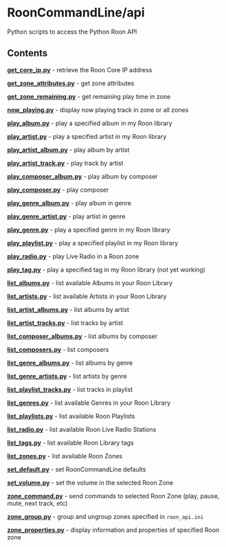 # RoonCommandLine/api

Python scripts to access the Python Roon API

## Contents

[**get_core_ip.py**](get_core_ip.py) - retrieve the Roon Core IP address

[**get_zone_attributes.py**](get_zone_attributes.py) - get zone attributes

[**get_zone_remaining.py**](get_zone_remaining.py) - get remaining play time in zone

[**now_playing.py**](now_playing.py) - display now playing track in zone or all zones

[**play_album.py**](play_album.py) - play a specified album in my Roon library

[**play_artist.py**](play_artist.py) - play a specified artist in my Roon library

[**play_artist_album.py**](play_artist_album.py) - play album by artist

[**play_artist_track.py**](play_artist_track.py) - play track by artist

[**play_composer_album.py**](play_composer_album.py) - play album by composer

[**play_composer.py**](play_composer.py) - play composer

[**play_genre_album.py**](play_genre_album.py) - play album in genre

[**play_genre_artist.py**](play_genre_artist.py) - play artist in genre

[**play_genre.py**](play_genre.py) - play a specified genre in my Roon library

[**play_playlist.py**](play_playlist.py) - play a specified playlist in my Roon library

[**play_radio.py**](play_radio.py) - play Live Radio in a Roon zone

[**play_tag.py**](play_tag.py) - play a specified tag in my Roon library (not yet working)

[**list_albums.py**](list_albums.py) - list available Albums in your Roon Library

[**list_artists.py**](list_artists.py) - list available Artists in your Roon Library

[**list_artist_albums.py**](list_artist_albums.py) - list albums by artist

[**list_artist_tracks.py**](list_artist_tracks.py) - list tracks by artist

[**list_composer_albums.py**](list_composer_albums.py) - list albums by composer

[**list_composers.py**](list_composers.py) - list composers

[**list_genre_albums.py**](list_genre_albums.py) - list albums by genre

[**list_genre_artists.py**](list_genre_artists.py) - list artists by genre

[**list_playlist_tracks.py**](list_playlist_tracks.py) - list tracks in playlist

[**list_genres.py**](list_genres.py) - list available Genres in your Roon Library

[**list_playlists.py**](list_playlists.py) - list available Roon Playlists

[**list_radio.py**](list_radio.py) - list available Roon Live Radio Stations

[**list_tags.py**](list_tags.py) - list available Roon Library tags

[**list_zones.py**](list_zones.py) - list available Roon Zones

[**set_default.py**](set_default.py) - set RoonCommandLine defaults

[**set_volume.py**](set_volume.py) - set the volume in the selected Roon Zone

[**zone_command.py**](zone_command.py) - send commands to selected Roon Zone (play, pause, mute, next track, etc)

[**zone_group.py**](zone_group.py) - group and ungroup zones specified in `roon_api.ini`

[**zone_properties.py**](zone_properties.py) - display information and properties of specified Roon zone
